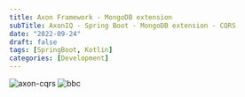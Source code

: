 ```yaml
---
title: Axon Framework - MongoDB extension
subTitle: AxonIQ - Spring Boot - MongoDB extension - CQRS  
date: "2022-09-24"
draft: false
tags: [SpringBoot, Kotlin]
categories: [Development]
---
```


![axon-cqrs](/static/axon/axon-cqrs.jpg)
![bbc](/static/axon/bbc.jpg)
